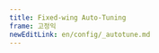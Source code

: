 ```yaml
---
title: Fixed-wing Auto-Tuning
frame: 고정익
newEditLink: en/config/_autotune.md
---
```


<!--@include: _autotune.md-->
